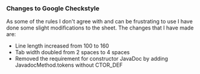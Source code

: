 ### Changes to Google Checkstyle
As some of the rules I don't agree with and can be frustrating to use I have done some slight modifications to the sheet. The changes that I
have made are:

- Line length increased from 100 to 160
- Tab width doubled from 2 spaces to 4 spaces
- Removed the requirement for constructor JavaDoc by adding JavadocMethod.tokens without CTOR_DEF
